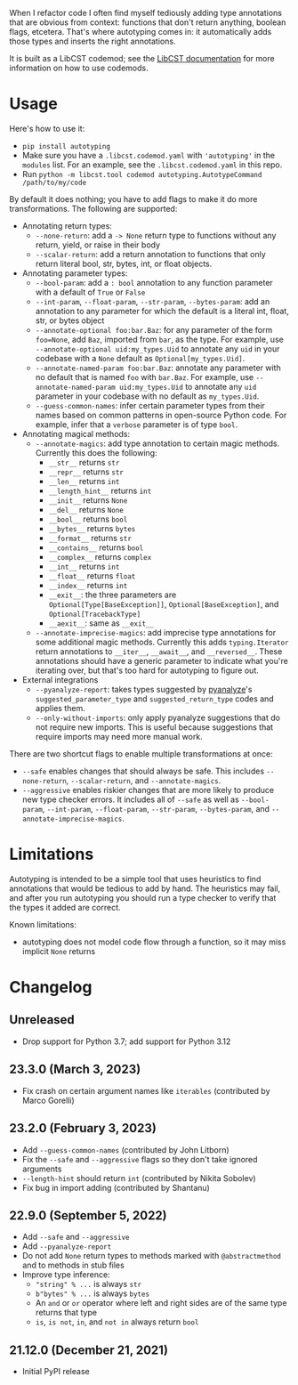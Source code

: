When I refactor code I often find myself tediously adding type
annotations that are obvious from context: functions that don't
return anything, boolean flags, etcetera. That's where autotyping
comes in: it automatically adds those types and inserts the right
annotations.

It is built as a LibCST codemod; see the
[LibCST documentation](https://libcst.readthedocs.io/en/latest/codemods_tutorial.html)
for more information on how to use codemods.

# Usage

Here's how to use it:

- `pip install autotyping`
- Make sure you have a `.libcst.codemod.yaml` with `'autotyping'` in the `modules` list.
  For an example, see the `.libcst.codemod.yaml` in this repo.
- Run `python -m libcst.tool codemod autotyping.AutotypeCommand /path/to/my/code`

By default it does nothing; you have to add flags to make it do
more transformations. The following are supported:

- Annotating return types:
  - `--none-return`: add a `-> None` return type to functions without any
    return, yield, or raise in their body
  - `--scalar-return`: add a return annotation to functions that only return
    literal bool, str, bytes, int, or float objects.
- Annotating parameter types:
  - `--bool-param`: add a `: bool` annotation to any function
    parameter with a default of `True` or `False`
  - `--int-param`, `--float-param`, `--str-param`, `--bytes-param`: add
    an annotation to any parameter for which the default is a literal int,
    float, str, or bytes object
  - `--annotate-optional foo:bar.Baz`: for any parameter of the form
    `foo=None`, add `Baz`, imported from `bar`, as the type. For example,
    use `--annotate-optional uid:my_types.Uid` to annotate any `uid` in your
    codebase with a `None` default as `Optional[my_types.Uid]`.
  - `--annotate-named-param foo:bar.Baz`: annotate any parameter with no
    default that is named `foo` with `bar.Baz`. For example, use
    `--annotate-named-param uid:my_types.Uid` to annotate any `uid`
    parameter in your codebase with no default as `my_types.Uid`.
  - `--guess-common-names`: infer certain parameter types from their names
    based on common patterns in open-source Python code. For example, infer
    that a `verbose` parameter is of type `bool`.
- Annotating magical methods:
  - `--annotate-magics`: add type annotation to certain magic methods.
    Currently this does the following:
    - `__str__` returns `str`
    - `__repr__` returns `str`
    - `__len__` returns `int`
    - `__length_hint__` returns `int`
    - `__init__` returns `None`
    - `__del__` returns `None`
    - `__bool__` returns `bool`
    - `__bytes__` returns `bytes`
    - `__format__` returns `str`
    - `__contains__` returns `bool`
    - `__complex__` returns `complex`
    - `__int__` returns `int`
    - `__float__` returns `float`
    - `__index__` returns `int`
    - `__exit__`: the three parameters are `Optional[Type[BaseException]]`,
      `Optional[BaseException]`, and `Optional[TracebackType]`
    - `__aexit__`: same as `__exit__`
  - `--annotate-imprecise-magics`: add imprecise type annotations for
    some additional magic methods. Currently this adds `typing.Iterator`
    return annotations to `__iter__`, `__await__`, and `__reversed__`.
    These annotations should have a generic parameter to indicate what
    you're iterating over, but that's too hard for autotyping to figure
    out.
- External integrations
  - `--pyanalyze-report`: takes types suggested by
    [pyanalyze](https://github.com/quora/pyanalyze)'s `suggested_parameter_type`
    and `suggested_return_type` codes and applies them.
  - `--only-without-imports`: only apply pyanalyze suggestions that do not require
    new imports. This is useful because suggestions that require imports may need
    more manual work.

There are two shortcut flags to enable multiple transformations at once:

- `--safe` enables changes that should always be safe. This includes
  `--none-return`, `--scalar-return`, and `--annotate-magics`.
- `--aggressive` enables riskier changes that are more likely to produce
  new type checker errors. It includes all of `--safe` as well as `--bool-param`,
  `--int-param`, `--float-param`, `--str-param`, `--bytes-param`, and
  `--annotate-imprecise-magics`.

# Limitations

Autotyping is intended to be a simple tool that uses heuristics to find
annotations that would be tedious to add by hand. The heuristics may fail,
and after you run autotyping you should run a type checker to verify that
the types it added are correct.

Known limitations:

- autotyping does not model code flow through a function, so it may miss
  implicit `None` returns

# Changelog

## Unreleased

- Drop support for Python 3.7; add support for Python 3.12

## 23.3.0 (March 3, 2023)

- Fix crash on certain argument names like `iterables` (contributed by
  Marco Gorelli)

## 23.2.0 (February 3, 2023)

- Add `--guess-common-names` (contributed by John Litborn)
- Fix the `--safe` and `--aggressive` flags so they don't take
  ignored arguments
- `--length-hint` should return `int` (contributed by Nikita Sobolev)
- Fix bug in import adding (contributed by Shantanu)

## 22.9.0 (September 5, 2022)

- Add `--safe` and `--aggressive`
- Add `--pyanalyze-report`
- Do not add `None` return types to methods marked with `@abstractmethod` and
  to methods in stub files
- Improve type inference:
  - `"string" % ...` is always `str`
  - `b"bytes" % ...` is always `bytes`
  - An `and` or `or` operator where left and right sides are of the same type
    returns that type
  - `is`, `is not`, `in`, and `not in` always return `bool`

## 21.12.0 (December 21, 2021)

- Initial PyPI release
